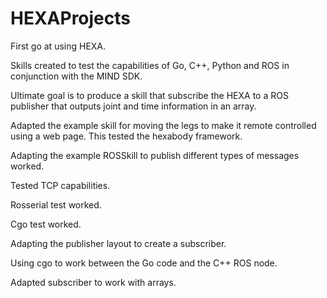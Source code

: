# HEXAProjects

First go at using HEXA.

Skills created to test the capabilities of Go, C++, Python and ROS in conjunction with the MIND SDK.

Ultimate goal is to produce a skill that subscribe the HEXA to a ROS publisher that outputs joint and time information in an array. 

Adapted the example skill for moving the legs to make it remote controlled using a web page. This tested the hexabody framework.

Adapting the example ROSSkill to publish different types of messages worked.

Tested TCP capabilities.

Rosserial test worked.

Cgo test worked.

Adapting the publisher layout to create a subscriber.

Using cgo to work between the Go code and the C++ ROS node.

Adapted subscriber to work with arrays.

